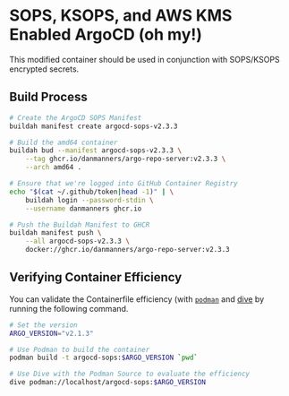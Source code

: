 # SOPS, KSOPS, and AWS KMS Enabled ArgoCD (oh my!)

This modified container should be used in conjunction with SOPS/KSOPS encrypted secrets.

## Build Process

```bash
# Create the ArgoCD SOPS Manifest
buildah manifest create argocd-sops-v2.3.3

# Build the amd64 container
buildah bud --manifest argocd-sops-v2.3.3 \
    --tag ghcr.io/danmanners/argo-repo-server:v2.3.3 \
    --arch amd64 .

# Ensure that we're logged into GitHub Container Registry
echo "$(cat ~/.github/token|head -1)" | \
    buildah login --password-stdin \
    --username danmanners ghcr.io

# Push the Buildah Manifest to GHCR
buildah manifest push \
    --all argocd-sops-v2.3.3 \
    docker://ghcr.io/danmanners/argo-repo-server:v2.3.3
```

## Verifying Container Efficiency

You can validate the Containerfile efficiency (with [`podman`](https://podman.io/) and [dive](https://github.com/wagoodman/dive) by running the following command.

```bash
# Set the version
ARGO_VERSION="v2.1.3"

# Use Podman to build the container
podman build -t argocd-sops:$ARGO_VERSION `pwd`

# Use Dive with the Podman Source to evaluate the efficiency
dive podman://localhost/argocd-sops:$ARGO_VERSION
```
